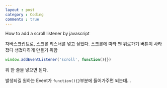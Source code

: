 ```yaml
---
layout : post
category : Coding
comments : true
---
```


How to add a scroll listener by javascript

자바스크립트로, 스크롤 리스너를 넣고 싶었다.
스크롤에 따라 맨 위로가기 버튼이 사라졌다 생겼다하게 만들기 위함


```javascript
window.addEventListener('scroll', function(){})
```

위 한 줄을 넣으면 된다.

발생되길 원하는 Event가 `function(){}`부분에 들어가주면 되는데...



